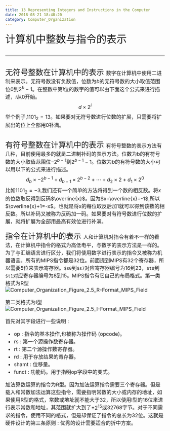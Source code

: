 ```yaml
---
title: 13 Representing Integers and Instructions in the Computer
date: 2018-08-21 18:40:20
category: Computer_Organization
---
```

<font size=6>计算机中整数与指令的表示
<!--more-->

---
<font size=5>无符号整数在计算机中的表示
<font size=3>数字在计算机中使用二进制来表示。无符号数没有负数值，位数为$b$的无符号数的大小取值范围位$0$到$2^b-1$。在整数中第$i$位的数字的值可以由下面这个公式来进行描述，$i$从0开始。
$$d \times 2^i$$
举个例子,$1101_2=13$。如果要对无符号数进行位数的扩展，只需要将扩展出的位上全部用0补满。
<br/>

<font size=5>有符号整数在计算机中的表示
<font size=3>有符号整数的表示方法有几种，目前使用最多的就是二进制补码的表示方法。位数为b的有符号数的大小取值范围位$-2^{b-1}$到$2^{b-1}-1$。位数为$b$的有符号数的大小可以用以下的公式来进行描述。
$$d_b \times -2^{b-1}+d_{b-1} \times 2^{b-2}+ \cdots +d_2 \times 2 + d_1 \times 2^0$$
比如$1101_2=-3$,我们还有一个简单的方法将得到一个数的相反数。将$x$的位数取反得到反码$\overline{x}$。因为$x+\overline{x}=-1$,所以$\overline{x}+1=-x$。也就是将x的每位取反后加1就可以得到该数的相反数。所以补码又被称为反码加一码。如果要对有符号数进行位数的扩展，就将扩展为全部用最高有效位进行补满。
<br/>

<font size=5>指令在计算机中的表示
<font size=3>人和计算机对指令有着不一样的看法，在计算机中指令的格式为高低电平，与数字的表示方法是一样的。为了与汇编语言进行区分，我们将使用数字进行表示的指令又被称为机器语言。所有的MIPS指令都是32位。前面提到MIPS有32个寄存器，所以需要5位来表示寄存器。`$s0`到`$s7`对应寄存器编号为16到23，`$t0`到`$t1`对应寄存器编号为8到15。MIPS指令有它自己的布局格式。第一类格式为R型
![Computer_Organization_Figure_2.5_R-Format_MIPS_Field](https://winteryangwt-1256492362.cos.ap-chengdu.myqcloud.com/%E8%AE%A1%E7%AE%97%E6%9C%BA%E7%BB%84%E6%88%90%E5%8E%9F%E7%90%86/Computer_Organization_Figure_2.5_R-Format_MIPS_Field.png)

第二类格式为I型
![Computer_Organization_Figure_2.5_I-Format_MIPS_Field](https://winteryangwt-1256492362.cos.ap-chengdu.myqcloud.com/%E8%AE%A1%E7%AE%97%E6%9C%BA%E7%BB%84%E6%88%90%E5%8E%9F%E7%90%86/Computer_Organization_Figure_2.5_I-Format_MIPS_Field.png)

首先对其字段进行一些说明 : 
- op : 指令的基本操作,也被称为操作码 (opcode)。
- rs : 第一个源操作数寄存器。
- rt : 第二个源操作数寄存器。
- rd : 用于存放结果的寄存器。
- shamt : 位移量。
- funct : 功能码。用于指明op字段中的变式。

加法算数运算的指令为R型。因为加法运算指令需要三个寄存器。但是载入和常数加法运算这些指令，需要指明常数的大小或内存的地址，如果使用R型的格式，常数或地址就不能大于32，所以使用I型的16位来进行表示常数和地址，其范围就扩大到了$\pm 2^{15}$或32768字节。对于不同需求的指令，使用不同的格式，但是却保证了指令的总长为32位。这就是硬件设计的第三条原则 : 优秀的设计需要适合的折中方案。